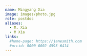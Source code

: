 ```yaml
---
name: Mingyang Xia
image: images/photo.jpg
role: postdoc
aliases:
  - M. Xia
  - M Xia
links:
  #home-page: https://janesmith.com
  #orcid: 0000-0002-4593-6414
---
```

